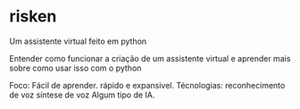 # risken
 Um assistente virtual feito em python

Entender como funcionar a criação de um assistente virtual
e aprender mais sobre como usar isso com o python

Foco:
    Fácil de aprender.
    rápido e expansivel.
Técnologias:
    reconhecimento de voz
    síntese de voz 
    Algum tipo de IA.